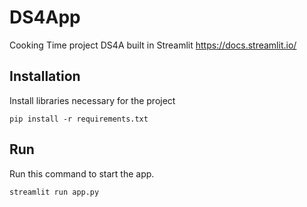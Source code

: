 # DS4App
Cooking Time project DS4A
built in Streamlit https://docs.streamlit.io/

## Installation
Install libraries necessary for the project
```
pip install -r requirements.txt
```

## Run
Run this command to start the app. 
```bash
streamlit run app.py
```
